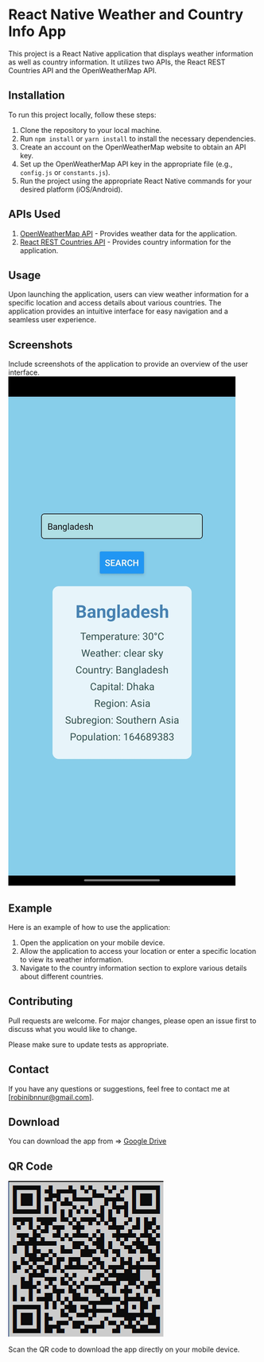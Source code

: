 # React Native Weather and Country Info App

This project is a React Native application that displays weather information as well as country information. It utilizes two APIs, the React REST Countries API and the OpenWeatherMap API.

## Installation

To run this project locally, follow these steps:

1. Clone the repository to your local machine.
2. Run `npm install` or `yarn install` to install the necessary dependencies.
3. Create an account on the OpenWeatherMap website to obtain an API key.
4. Set up the OpenWeatherMap API key in the appropriate file (e.g., `config.js` or `constants.js`).
5. Run the project using the appropriate React Native commands for your desired platform (iOS/Android).

## APIs Used

1. [OpenWeatherMap API](https://openweathermap.org/api) - Provides weather data for the application.
2. [React REST Countries API](https://restcountries.com) - Provides country information for the application.

## Usage

Upon launching the application, users can view weather information for a specific location and access details about various countries. The application provides an intuitive interface for easy navigation and a seamless user experience.

## Screenshots

Include screenshots of the application to provide an overview of the user interface. 
![Mobile View](/assets/ScreenShot.jpg)

## Example

Here is an example of how to use the application:

1. Open the application on your mobile device.
2. Allow the application to access your location or enter a specific location to view its weather information.
3. Navigate to the country information section to explore various details about different countries.

## Contributing

Pull requests are welcome. For major changes, please open an issue first to discuss what you would like to change.

Please make sure to update tests as appropriate.



## Contact

If you have any questions or suggestions, feel free to contact me at [robinibnnur@gmail.com].

## Download

You can download the app from => [Google Drive](https://drive.google.com/file/d/1a4fPPdFKvmohV_j42gLYShHtyvfNGBrU/view?usp=sharing)

## QR Code

![QR Code](/assets/QR_Code.png)

Scan the QR code to download the app directly on your mobile device.


